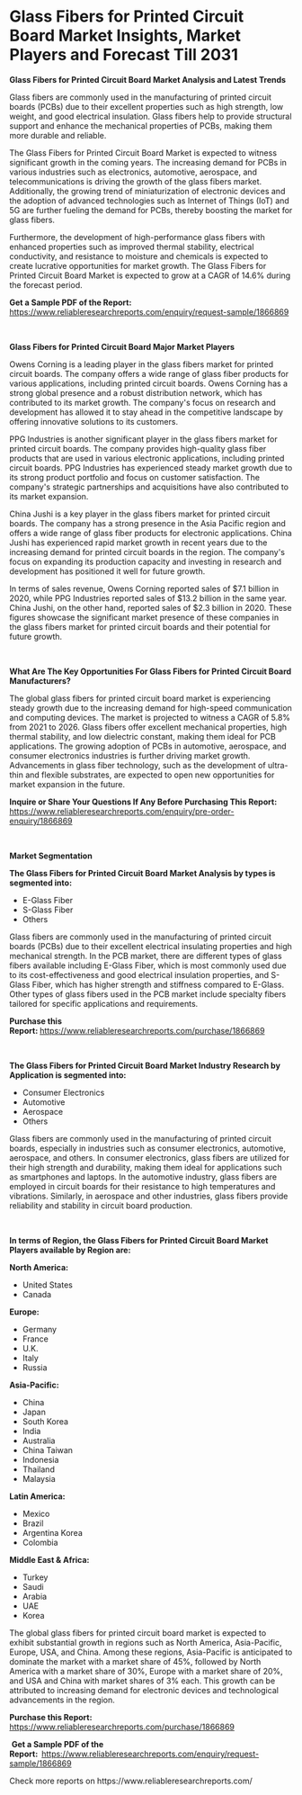 <p><h1>Glass Fibers for Printed Circuit Board Market Insights, Market Players and Forecast Till 2031</h1></p><p><strong>Glass Fibers for Printed Circuit Board Market Analysis and Latest Trends</strong></p>
<p><p>Glass fibers are commonly used in the manufacturing of printed circuit boards (PCBs) due to their excellent properties such as high strength, low weight, and good electrical insulation. Glass fibers help to provide structural support and enhance the mechanical properties of PCBs, making them more durable and reliable.</p><p>The Glass Fibers for Printed Circuit Board Market is expected to witness significant growth in the coming years. The increasing demand for PCBs in various industries such as electronics, automotive, aerospace, and telecommunications is driving the growth of the glass fibers market. Additionally, the growing trend of miniaturization of electronic devices and the adoption of advanced technologies such as Internet of Things (IoT) and 5G are further fueling the demand for PCBs, thereby boosting the market for glass fibers.</p><p>Furthermore, the development of high-performance glass fibers with enhanced properties such as improved thermal stability, electrical conductivity, and resistance to moisture and chemicals is expected to create lucrative opportunities for market growth. The Glass Fibers for Printed Circuit Board Market is expected to grow at a CAGR of 14.6% during the forecast period.</p></p>
<p><strong>Get a Sample PDF of the Report:&nbsp;</strong> <a href="https://www.reliableresearchreports.com/enquiry/request-sample/1866869">https://www.reliableresearchreports.com/enquiry/request-sample/1866869</a></p>
<p>&nbsp;</p>
<p><strong>Glass Fibers for Printed Circuit Board Major Market Players</strong></p>
<p><p>Owens Corning is a leading player in the glass fibers market for printed circuit boards. The company offers a wide range of glass fiber products for various applications, including printed circuit boards. Owens Corning has a strong global presence and a robust distribution network, which has contributed to its market growth. The company's focus on research and development has allowed it to stay ahead in the competitive landscape by offering innovative solutions to its customers.</p><p>PPG Industries is another significant player in the glass fibers market for printed circuit boards. The company provides high-quality glass fiber products that are used in various electronic applications, including printed circuit boards. PPG Industries has experienced steady market growth due to its strong product portfolio and focus on customer satisfaction. The company's strategic partnerships and acquisitions have also contributed to its market expansion.</p><p>China Jushi is a key player in the glass fibers market for printed circuit boards. The company has a strong presence in the Asia Pacific region and offers a wide range of glass fiber products for electronic applications. China Jushi has experienced rapid market growth in recent years due to the increasing demand for printed circuit boards in the region. The company's focus on expanding its production capacity and investing in research and development has positioned it well for future growth.</p><p>In terms of sales revenue, Owens Corning reported sales of $7.1 billion in 2020, while PPG Industries reported sales of $13.2 billion in the same year. China Jushi, on the other hand, reported sales of $2.3 billion in 2020. These figures showcase the significant market presence of these companies in the glass fibers market for printed circuit boards and their potential for future growth.</p></p>
<p>&nbsp;</p>
<p><strong>What Are The Key Opportunities For Glass Fibers for Printed Circuit Board Manufacturers?</strong></p>
<p><p>The global glass fibers for printed circuit board market is experiencing steady growth due to the increasing demand for high-speed communication and computing devices. The market is projected to witness a CAGR of 5.8% from 2021 to 2026. Glass fibers offer excellent mechanical properties, high thermal stability, and low dielectric constant, making them ideal for PCB applications. The growing adoption of PCBs in automotive, aerospace, and consumer electronics industries is further driving market growth. Advancements in glass fiber technology, such as the development of ultra-thin and flexible substrates, are expected to open new opportunities for market expansion in the future.</p></p>
<p><strong>Inquire or Share Your Questions If Any Before Purchasing This Report:</strong> <a href="https://www.reliableresearchreports.com/enquiry/pre-order-enquiry/1866869">https://www.reliableresearchreports.com/enquiry/pre-order-enquiry/1866869</a></p>
<p>&nbsp;</p>
<p><strong>Market Segmentation</strong></p>
<p><strong>The Glass Fibers for Printed Circuit Board Market Analysis by types is segmented into:</strong></p>
<p><ul><li>E-Glass Fiber</li><li>S-Glass Fiber</li><li>Others</li></ul></p>
<p><p>Glass fibers are commonly used in the manufacturing of printed circuit boards (PCBs) due to their excellent electrical insulating properties and high mechanical strength. In the PCB market, there are different types of glass fibers available including E-Glass Fiber, which is most commonly used due to its cost-effectiveness and good electrical insulation properties, and S-Glass Fiber, which has higher strength and stiffness compared to E-Glass. Other types of glass fibers used in the PCB market include specialty fibers tailored for specific applications and requirements.</p></p>
<p><strong>Purchase this Report:&nbsp;</strong><a href="https://www.reliableresearchreports.com/purchase/1866869">https://www.reliableresearchreports.com/purchase/1866869</a></p>
<p>&nbsp;</p>
<p><strong>The Glass Fibers for Printed Circuit Board Market Industry Research by Application is segmented into:</strong></p>
<p><ul><li>Consumer Electronics</li><li>Automotive</li><li>Aerospace</li><li>Others</li></ul></p>
<p><p>Glass fibers are commonly used in the manufacturing of printed circuit boards, especially in industries such as consumer electronics, automotive, aerospace, and others. In consumer electronics, glass fibers are utilized for their high strength and durability, making them ideal for applications such as smartphones and laptops. In the automotive industry, glass fibers are employed in circuit boards for their resistance to high temperatures and vibrations. Similarly, in aerospace and other industries, glass fibers provide reliability and stability in circuit board production.</p></p>
<p>&nbsp;</p>
<p><strong>In terms of Region, the Glass Fibers for Printed Circuit Board Market Players available by Region are:</strong></p>
<p>
    <p> <strong> North America: </strong>
        <ul>
            <li>United States</li>
            <li>Canada</li>
        </ul>
        </p> 
    <p> <strong> Europe: </strong>
        <ul>
            <li>Germany</li>
            <li>France</li>
            <li>U.K.</li>
            <li>Italy</li>
            <li>Russia</li>
        </ul>
        </p> 
    <p> <strong> Asia-Pacific: </strong>
        <ul>
            <li>China</li>
            <li>Japan</li>
            <li>South Korea</li>
            <li>India</li>
            <li>Australia</li>
            <li>China Taiwan</li>
            <li>Indonesia</li>
            <li>Thailand</li>
            <li>Malaysia</li>
        </ul>
        </p> 
    <p> <strong> Latin America: </strong>
        <ul>
            <li>Mexico</li>
            <li>Brazil</li>
            <li>Argentina Korea</li>
            <li>Colombia</li>
        </ul>
        </p> 
    <p> <strong> Middle East & Africa: </strong>
        <ul>
            <li>Turkey</li>
            <li>Saudi</li>
            <li>Arabia</li>
            <li>UAE</li>
            <li>Korea</li>
        </ul>
    </p>
    </p>
<p><p>The global glass fibers for printed circuit board market is expected to exhibit substantial growth in regions such as North America, Asia-Pacific, Europe, USA, and China. Among these regions, Asia-Pacific is anticipated to dominate the market with a market share of 45%, followed by North America with a market share of 30%, Europe with a market share of 20%, and USA and China with market shares of 3% each. This growth can be attributed to increasing demand for electronic devices and technological advancements in the region.</p></p>
<p><strong>Purchase this Report: </strong><a href="https://www.reliableresearchreports.com/purchase/1866869">https://www.reliableresearchreports.com/purchase/1866869</a></p>
<p>&nbsp;<strong>Get a Sample PDF of the Report:&nbsp;&nbsp;</strong><a href="https://www.reliableresearchreports.com/enquiry/request-sample/1866869">https://www.reliableresearchreports.com/enquiry/request-sample/1866869</a></p>
<p><strong></strong></p>
<p>Check more reports on https://www.reliableresearchreports.com/</p>